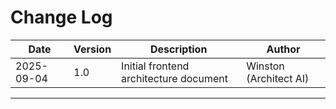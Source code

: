# Change Log

| Date | Version | Description | Author |
|------|---------|-------------|--------|
| 2025-09-04 | 1.0 | Initial frontend architecture document | Winston (Architect AI) |

---
